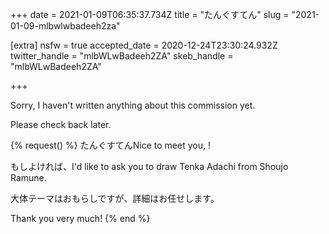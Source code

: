 +++
date = 2021-01-09T06:35:37.734Z
title = "たんぐすてん"
slug = "2021-01-09-mlbwlwbadeeh2za"

[extra]
nsfw = true
accepted_date = 2020-12-24T23:30:24.932Z
twitter_handle = "mlbWLwBadeeh2ZA"
skeb_handle = "mlbWLwBadeeh2ZA"

+++

Sorry, I haven't written anything about this commission yet.

Please check back later.

{% request() %}
たんぐすてんNice to meet you, <TODO>!

もしよければ、I'd like to ask you to draw Tenka Adachi from Shoujo Ramune.

大体テーマはおもらしですが、詳細はお任せします。

Thank you very much!
{% end %}
